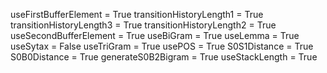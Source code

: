useFirstBufferElement = True
transitionHistoryLength1 = True
transitionHistoryLength3 = True
transitionHistoryLength2 = True
useSecondBufferElement = True
useBiGram = True
useLemma = True
useSytax = False
useTriGram = True
usePOS = True
S0S1Distance = True
S0B0Distance = True
generateS0B2Bigram = True
useStackLength = True
